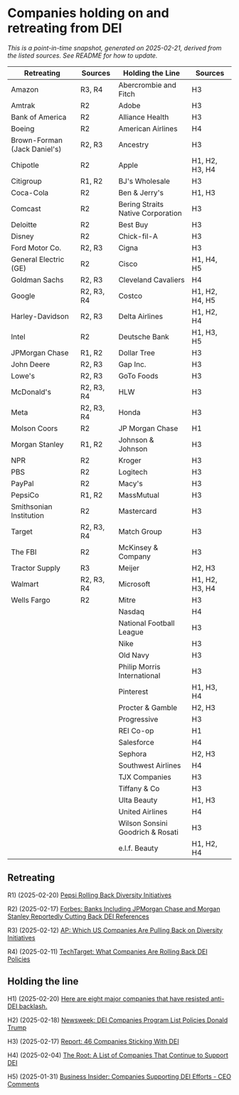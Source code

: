# Companies holding on and retreating from DEI
*This is a point-in-time snapshot, generated on 2025-02-21, derived from the listed sources. See README for how to update.*

| Retreating | Sources | Holding the Line | Sources |
|------------|---------|------------------|---------|
| Amazon | R3, R4 | Abercrombie and Fitch | H3 |
| Amtrak | R2 | Adobe | H3 |
| Bank of America | R2 | Alliance Health | H3 |
| Boeing | R2 | American Airlines | H4 |
| Brown-Forman (Jack Daniel's) | R2, R3 | Ancestry | H3 |
| Chipotle | R2 | Apple | H1, H2, H3, H4 |
| Citigroup | R1, R2 | BJ's Wholesale | H3 |
| Coca-Cola | R2 | Ben & Jerry's | H1, H3 |
| Comcast | R2 | Bering Straits Native Corporation | H3 |
| Deloitte | R2 | Best Buy | H3 |
| Disney | R2 | Chick-fil-A | H3 |
| Ford Motor Co. | R2, R3 | Cigna | H3 |
| General Electric (GE) | R2 | Cisco | H1, H4, H5 |
| Goldman Sachs | R2, R3 | Cleveland Cavaliers | H4 |
| Google | R2, R3, R4 | Costco | H1, H2, H4, H5 |
| Harley-Davidson | R2, R3 | Delta Airlines | H1, H2, H4 |
| Intel | R2 | Deutsche Bank | H1, H3, H5 |
| JPMorgan Chase | R1, R2 | Dollar Tree | H3 |
| John Deere | R2, R3 | Gap Inc. | H3 |
| Lowe's | R2, R3 | GoTo Foods | H3 |
| McDonald's | R2, R3, R4 | HLW | H3 |
| Meta | R2, R3, R4 | Honda | H3 |
| Molson Coors | R2 | JP Morgan Chase | H1 |
| Morgan Stanley | R1, R2 | Johnson & Johnson | H3 |
| NPR | R2 | Kroger | H3 |
| PBS | R2 | Logitech | H3 |
| PayPal | R2 | Macy's | H3 |
| PepsiCo | R1, R2 | MassMutual | H3 |
| Smithsonian Institution | R2 | Mastercard | H3 |
| Target | R2, R3, R4 | Match Group | H3 |
| The FBI | R2 | McKinsey & Company | H3 |
| Tractor Supply | R3 | Meijer | H2, H3 |
| Walmart | R2, R3, R4 | Microsoft | H1, H2, H3, H4 |
| Wells Fargo | R2 | Mitre | H3 |
|  |  | Nasdaq | H4 |
|  |  | National Football League | H3 |
|  |  | Nike | H3 |
|  |  | Old Navy | H3 |
|  |  | Philip Morris International | H3 |
|  |  | Pinterest | H1, H3, H4 |
|  |  | Procter & Gamble | H2, H3 |
|  |  | Progressive | H3 |
|  |  | REI Co-op | H1 |
|  |  | Salesforce | H4 |
|  |  | Sephora | H2, H3 |
|  |  | Southwest Airlines | H4 |
|  |  | TJX Companies | H3 |
|  |  | Tiffany & Co | H3 |
|  |  | Ulta Beauty | H1, H3 |
|  |  | United Airlines | H4 |
|  |  | Wilson Sonsini Goodrich & Rosati | H3 |
|  |  | e.l.f. Beauty | H1, H2, H4 |



## Retreating


R1) (2025-02-20) [Pepsi Rolling Back Diversity Initiatives](https://www.msn.com/en-us/money/companies/pepsi-rolling-back-diversity-initiatives-here-are-all-the-companies-cutting-dei-programs/ar-AA1x7MGk)

R2) (2025-02-17) [Forbes: Banks Including JPMorgan Chase and Morgan Stanley Reportedly Cutting Back DEI References](https://www.forbes.com/sites/conormurray/2025/02/17/banks-including-jpmorgan-chase-and-morgan-stanley-reportedly-cutting-back-dei-references-here-are-all-the-companies-rolling-back-dei/)

R3) (2025-02-12) [AP: Which US Companies Are Pulling Back on Diversity Initiatives](https://www.ap.org/news-highlights/spotlights/2025/which-us-companies-are-pulling-back-on-diversity-initiatives/)

R4) (2025-02-11) [TechTarget: What Companies Are Rolling Back DEI Policies](https://www.techtarget.com/whatis/feature/What-companies-are-rolling-back-DEI-policies)

## Holding the line


H1) (2025-02-20) [Here are eight major companies that have resisted anti-DEI backlash.](https://www.ebony.com/major-companies-that-are-standing-by-their-dei-programs/)

H2) (2025-02-18) [Newsweek: DEI Companies Program List Policies Donald Trump](https://www.newsweek.com/dei-companies-program-list-policies-donald-trump-2032960)

H3) (2025-02-17) [Report: 46 Companies Sticking With DEI](https://buildremote.co/companies/keeping-dei/)

H4) (2025-02-04) [The Root: A List of Companies That Continue to Support DEI](https://www.theroot.com/a-list-of-companies-that-continue-to-support-dei-1851755249)

H5) (2025-01-31) [Business Insider: Companies Supporting DEI Efforts - CEO Comments](https://www.businessinsider.com/companies-supporting-dei-efforts-ceo-comments-2025-1)